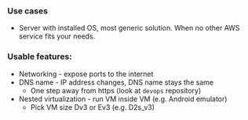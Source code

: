 ### Use cases
* Server with installed OS, most generic solution. When no other AWS service fits your needs.

### Usable features:
* Networking - expose ports to the internet
* DNS name - IP address changes, DNS name stays the same
    * One step away from https (look at `devops` repository)
* Nested virtualization - run VM inside VM (e.g. Android emulator)
    * Pick VM size Dv3 or Ev3 (e.g. D2s_v3)
